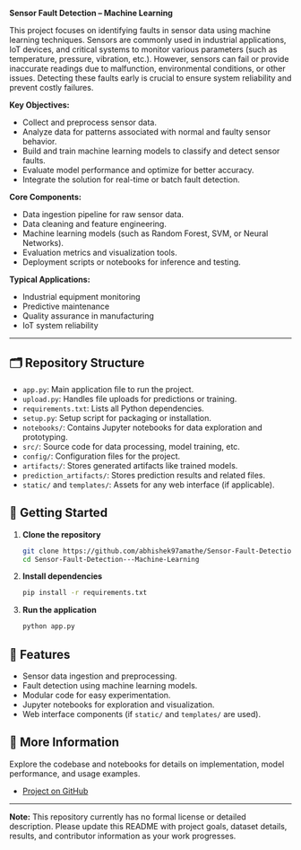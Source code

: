 **Sensor Fault Detection – Machine Learning**

This project focuses on identifying faults in sensor data using machine learning techniques. Sensors are commonly used in industrial applications, IoT devices, and critical systems to monitor various parameters (such as temperature, pressure, vibration, etc.). However, sensors can fail or provide inaccurate readings due to malfunction, environmental conditions, or other issues. Detecting these faults early is crucial to ensure system reliability and prevent costly failures.

**Key Objectives:**
- Collect and preprocess sensor data.
- Analyze data for patterns associated with normal and faulty sensor behavior.
- Build and train machine learning models to classify and detect sensor faults.
- Evaluate model performance and optimize for better accuracy.
- Integrate the solution for real-time or batch fault detection.

**Core Components:**
- Data ingestion pipeline for raw sensor data.
- Data cleaning and feature engineering.
- Machine learning models (such as Random Forest, SVM, or Neural Networks).
- Evaluation metrics and visualization tools.
- Deployment scripts or notebooks for inference and testing.

**Typical Applications:**
- Industrial equipment monitoring
- Predictive maintenance
- Quality assurance in manufacturing
- IoT system reliability

---

## 🗂️ Repository Structure

- `app.py`: Main application file to run the project.
- `upload.py`: Handles file uploads for predictions or training.
- `requirements.txt`: Lists all Python dependencies.
- `setup.py`: Setup script for packaging or installation.
- `notebooks/`: Contains Jupyter notebooks for data exploration and prototyping.
- `src/`: Source code for data processing, model training, etc.
- `config/`: Configuration files for the project.
- `artifacts/`: Stores generated artifacts like trained models.
- `prediction_artifacts/`: Stores prediction results and related files.
- `static/` and `templates/`: Assets for any web interface (if applicable).

## 🚀 Getting Started

1. **Clone the repository**
   ```bash
   git clone https://github.com/abhishek97amathe/Sensor-Fault-Detection---Machine-Learning.git
   cd Sensor-Fault-Detection---Machine-Learning
   ```

2. **Install dependencies**
   ```bash
   pip install -r requirements.txt
   ```

3. **Run the application**
   ```bash
   python app.py
   ```

## 🧠 Features

- Sensor data ingestion and preprocessing.
- Fault detection using machine learning models.
- Modular code for easy experimentation.
- Jupyter notebooks for exploration and visualization.
- Web interface components (if `static/` and `templates/` are used).

## 📁 More Information

Explore the codebase and notebooks for details on implementation, model performance, and usage examples.

- [Project on GitHub](https://github.com/abhishek97amathe/Sensor-Fault-Detection---Machine-Learning)

---

**Note:** This repository currently has no formal license or detailed description. Please update this README with project goals, dataset details, results, and contributor information as your work progresses.
